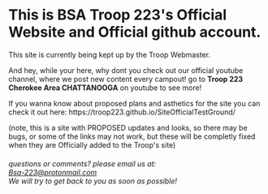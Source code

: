 # This is BSA Troop 223's Official Website and Official github account.
This site is currently being kept up by the Troop Webmaster. <br>

And hey, while your here, why dont you check out our official youtube channel, where we post new content every campout! go to <strong>Troop 223 Cherokee Area CHATTANOOGA</strong> on youtube to see more!
<p>
If you wanna know about proposed plans and asthetics for the site you can check it out here: https://troop223.github.io/SiteOfficialTestGround/  
</p>

(note, this is a site with PROPOSED updates and looks, so there may be bugs, or some of the links may not work, but these will be completly fixed when they are Officially added to the Troop's site)
<br>
  <h6>
 questions or comments? please email us at:  <br>
<a href="mailto:Bsa-223@protonmail.com">Bsa-223@protonmail.com </a> 
 <br>
  We will try to get back to you as soon as possible!
  </h6>
